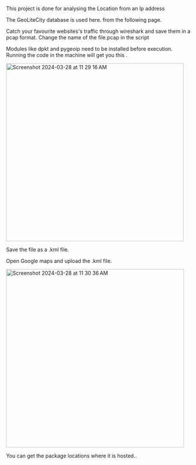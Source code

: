 This project is done for analysing the Location from an Ip address

The GeoLiteCity database is used here.
from the following page.

Catch your favourite websites's traffic through wireshark and save them in a pcap format.
Change the name of the file.pcap in the script

Modules like dpkt and pygeoip need to be installed before execution.
Running the code in the machine will get you this .

<img width="485" alt="Screenshot 2024-03-28 at 11 29 16 AM" src="https://github.com/SwarupRavi/PYTHON-CYBERSECURITY---ANALYSING-NETWORK-/assets/79323627/ada4178c-371b-4330-9e3d-edb536c4a72e">

Save the file as a .kml file.

Open Google maps and upload the .kml file.


<img width="486" alt="Screenshot 2024-03-28 at 11 30 36 AM" src="https://github.com/SwarupRavi/PYTHON-CYBERSECURITY---ANALYSING-NETWORK-/assets/79323627/08a8de97-0723-4356-b68d-6c47394cae4e">


You can get the package locations where it is hosted..
